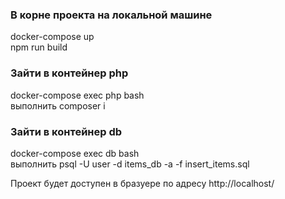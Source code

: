 ### В корне проекта на локальной машине
docker-compose up \
npm run build

### Зайти в контейнер php
docker-compose exec php bash \
выполнить composer i

### Зайти в контейнер db
docker-compose exec db bash \
выполнить psql -U user -d items_db -a -f insert_items.sql

Проект будет доступен в бразуере по адресу http://localhost/